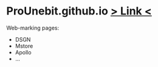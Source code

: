 # ProUnebit.github.io [> Link <](https://prounebit.github.io/index.html)
Web-marking pages:
- DSGN
- Mstore
- Apollo
- ...
